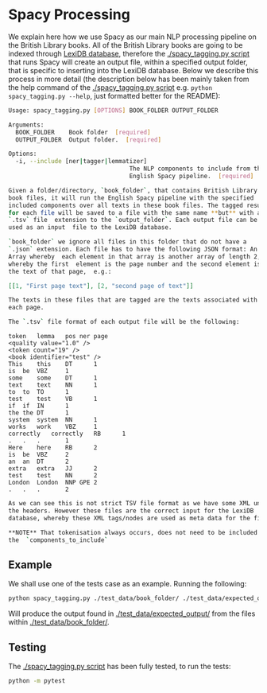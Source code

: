 # Spacy Processing

We explain here how we use Spacy as our main NLP processing pipeline on the British Library books. All of the British Library books are going to be indexed through [LexiDB database](https://github.com/UCREL/lexidb), therefore the [./spacy_tagging.py script](./spacy_tagging.py) that runs Spacy will create an output file, within a specified output folder, that is specific to inserting into the LexiDB database. Below we describe this process in more detail (the description below has been mainly taken from the help command of the [./spacy_tagging.py script](./spacy_tagging.py) e.g. `python spacy_tagging.py --help`, just formatted better for the README):


``` bash
Usage: spacy_tagging.py [OPTIONS] BOOK_FOLDER OUTPUT_FOLDER

Arguments:
  BOOK_FOLDER    Book folder  [required]
  OUTPUT_FOLDER  Output folder.  [required]

Options:
  -i, --include [ner|tagger|lemmatizer]
                                  The NLP components to include from the
                                  English Spacy pipeline.  [required]

Given a folder/directory, `book_folder`, that contains British Library OCR
book files, it will run the English Spacy pipeline with the specified
included components over all texts in these book files. The tagged result
for each file will be saved to a file with the same name **but** with a
`.tsv` file  extension to the `output_folder`. Each output file can be
used as an input  file to the LexiDB database.

`book_folder` we ignore all files in this folder that do not have a
`.json` extension. Each file has to have the following JSON format: An
Array whereby  each element in that array is another array of length 2,
whereby the first  element is the page number and the second element is
the text of that page,  e.g.:
```

```json
[[1, "First page text"], [2, "second page of text"]]
```

```bash
The texts in these files that are tagged are the texts associated with
each page.

The `.tsv` file format of each output file will be the following:

```

```tsv
token	lemma	pos	ner	page
<quality value="1.0" />
<token count="19" />
<book identifier="test" />
This	this	DT		1
is	be	VBZ		1
some	some	DT		1
text	text	NN		1
to	to	TO		1
test	test	VB		1
if	if	IN		1
the	the	DT		1
system	system	NN		1
works	work	VBZ		1
correctly	correctly	RB		1
.	.	.		1
Here	here	RB		2
is	be	VBZ		2
an	an	DT		2
extra	extra	JJ		2
test	test	NN		2
London	London	NNP	GPE	2
.	.	.		2
```
``` bash
As we can see this is not strict TSV file format as we have some XML under
the headers. However these files are the correct input for the LexiDB
database, whereby these XML tags/nodes are used as meta data for the file. Also we can see that we keep the page numbers that the tokens came from.

**NOTE** That tokenisation always occurs, does not need to be included in
the  `components_to_include`
```

## Example

We shall use one of the tests case as an example. Running the following:

``` bash
python spacy_tagging.py ./test_data/book_folder/ ./test_data/expected_output/ -i ner -i tagger -i lemma
```

Will produce the output found in [./test_data/expected_output/](./test_data/expected_output/) from the files within [./test_data/book_folder/](./test_data/book_folder/).



## Testing

The [./spacy_tagging.py script](./spacy_tagging.py) has been fully tested, to run the tests:

``` bash
python -m pytest
```